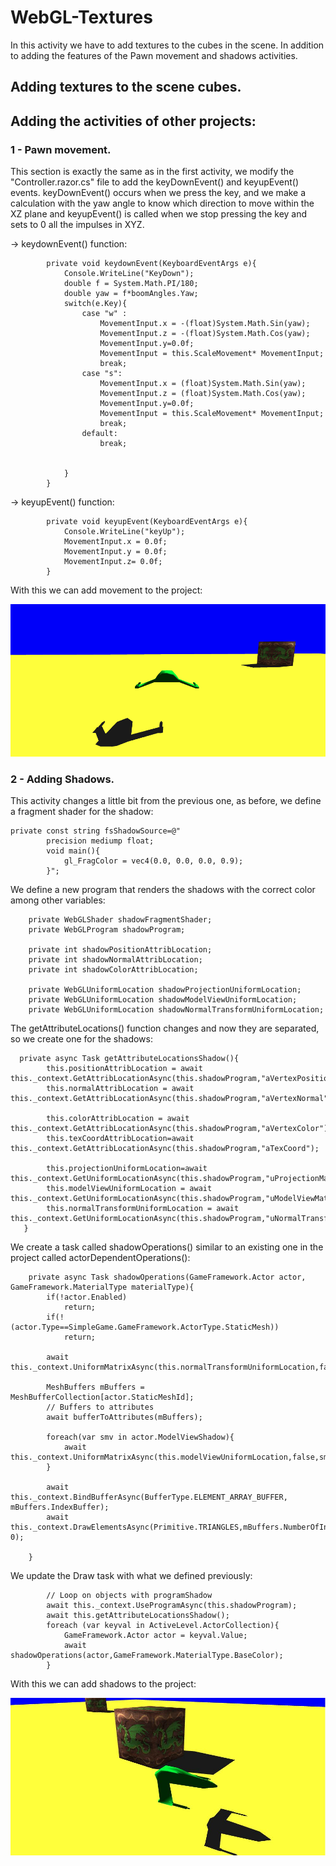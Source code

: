# WebGL-Textures

In this activity we have to add textures to the cubes in the scene. In addition to adding the features of the Pawn movement and shadows activities.

## Adding textures to the scene cubes.

## Adding the activities of other projects:

### 1 - Pawn movement.

This section is exactly the same as in the first activity, we modify the "Controller.razor.cs" file to add the keyDownEvent() and keyupEvent() events.
keyDownEvent() occurs when we press the key, and we make a calculation with the yaw angle to know which direction to move within the XZ plane and keyupEvent() is called when we stop pressing the key and sets to 0 all the impulses in XYZ.

-> keydownEvent() function:
```
        private void keydownEvent(KeyboardEventArgs e){
            Console.WriteLine("KeyDown");
            double f = System.Math.PI/180;                        
            double yaw = f*boomAngles.Yaw;
            switch(e.Key){
                case "w" :
                    MovementInput.x = -(float)System.Math.Sin(yaw);
                    MovementInput.z = -(float)System.Math.Cos(yaw);
                    MovementInput.y=0.0f;
                    MovementInput = this.ScaleMovement* MovementInput;
                    break;
                case "s":
                    MovementInput.x = (float)System.Math.Sin(yaw);
                    MovementInput.z = (float)System.Math.Cos(yaw);
                    MovementInput.y=0.0f;
                    MovementInput = this.ScaleMovement* MovementInput;
                    break;
                default:
                    break;
                    

            }
        }
```

-> keyupEvent() function:
```
        private void keyupEvent(KeyboardEventArgs e){
            Console.WriteLine("keyUp"); 
            MovementInput.x = 0.0f;
            MovementInput.y = 0.0f;
            MovementInput.z= 0.0f;
        }
```
With this we can add movement to the project:

![gif](./GIF/movement.gif)

### 2 - Adding Shadows.

This activity changes a little bit from the previous one, as before, we define a fragment shader for the shadow:

```
private const string fsShadowSource=@"
        precision mediump float;
        void main(){
            gl_FragColor = vec4(0.0, 0.0, 0.0, 0.9);
        }";
```

We define a new program that renders the shadows with the correct color among other variables:

```
    private WebGLShader shadowFragmentShader;
    private WebGLProgram shadowProgram;

    private int shadowPositionAttribLocation;
    private int shadowNormalAttribLocation;
    private int shadowColorAttribLocation;
    
    private WebGLUniformLocation shadowProjectionUniformLocation;
    private WebGLUniformLocation shadowModelViewUniformLocation;
    private WebGLUniformLocation shadowNormalTransformUniformLocation;
```

The getAttributeLocations() function changes and now they are separated, so we create one for the shadows:

```
  private async Task getAttributeLocationsShadow(){
        this.positionAttribLocation = await this._context.GetAttribLocationAsync(this.shadowProgram,"aVertexPosition");
        this.normalAttribLocation = await this._context.GetAttribLocationAsync(this.shadowProgram,"aVertexNormal");

        this.colorAttribLocation = await this._context.GetAttribLocationAsync(this.shadowProgram,"aVertexColor");
        this.texCoordAttribLocation=await this._context.GetAttribLocationAsync(this.shadowProgram,"aTexCoord");

        this.projectionUniformLocation=await this._context.GetUniformLocationAsync(this.shadowProgram,"uProjectionMatrix");
        this.modelViewUniformLocation = await this._context.GetUniformLocationAsync(this.shadowProgram,"uModelViewMatrix");
        this.normalTransformUniformLocation = await this._context.GetUniformLocationAsync(this.shadowProgram,"uNormalTransformMatrix");
   }
```

We create a task called shadowOperations() similar to an existing one in the project called actorDependentOperations():

```
    private async Task shadowOperations(GameFramework.Actor actor, GameFramework.MaterialType materialType){
        if(!actor.Enabled) 
            return;
        if(!(actor.Type==SimpleGame.GameFramework.ActorType.StaticMesh)) 
            return;
           
        await this._context.UniformMatrixAsync(this.normalTransformUniformLocation,false,actor.NormalTransform.GetArray());

        MeshBuffers mBuffers = MeshBufferCollection[actor.StaticMeshId]; 
        // Buffers to attributes
        await bufferToAttributes(mBuffers);

        foreach(var smv in actor.ModelViewShadow){
            await this._context.UniformMatrixAsync(this.modelViewUniformLocation,false,smv.GetArray());
        }

        await this._context.BindBufferAsync(BufferType.ELEMENT_ARRAY_BUFFER, mBuffers.IndexBuffer);
        await this._context.DrawElementsAsync(Primitive.TRIANGLES,mBuffers.NumberOfIndices,DataType.UNSIGNED_SHORT, 0);
        
    }
```

We update the Draw task with what we defined previously:

```
        // Loop on objects with programShadow
        await this._context.UseProgramAsync(this.shadowProgram);
        await this.getAttributeLocationsShadow();
        foreach (var keyval in ActiveLevel.ActorCollection){
            GameFramework.Actor actor = keyval.Value;
            await shadowOperations(actor,GameFramework.MaterialType.BaseColor);
        }
```

With this we can add shadows to the project:

![img](./img/shadow.JPG)
